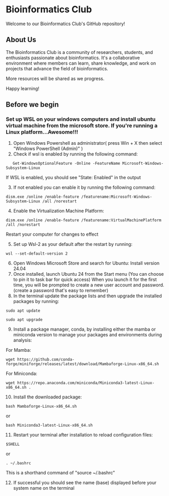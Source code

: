 # Bioinformatics Club
Welcome to our Bioinformatics Club's GitHub repository!

## About Us
The Bioinformatics Club is a community of researchers, students, and enthusiasts passionate about bioinformatics. 
It's a collaborative environment where members can learn, share knowledge, and work on projects that advance the field of bioinformatics.

More resources will be shared as we progress.

Happy learning!
## Before we begin
### Set up WSL on your windows computers and install ubuntu virtual machine from the microsoft store. If you're running a Linux platform...Awesome!!!

1. Open Windows Powershell as administrator( press Win + X then select "Windows PowerShell (Admin)" )
2. Check if wsl is enabled by running the following command:
```
   Get-WindowsOptionalFeature -Online -FeatureName Microsoft-Windows-Subsystem-Linux
 ```   
If WSL is enabled, you should see "State: Enabled" in the output

3. If not enabled you can enable it by running the following command:
```
dism.exe /online /enable-feature /featurename:Microsoft-Windows-Subsystem-Linux /all /norestart
```
4. Enable the Virtualization Machine Platform:
```
dism.exe /online /enable-feature /featurename:VirtualMachinePlatform /all /norestart
```
Restart your computer for changes to effect

5. Set up Wsl-2 as your default after the restart by running:
```
wsl --set-default-version 2
```
6. Open Windows Microsoft Store and search for Ubuntu: Install version 24.04
7. Once installed, launch Ubuntu 24 from the Start menu (You can choose to pin it to task bar for quick access)
   When you launch it for the first time, you will be prompted to create a new user account and password.(create a password that's easy to remember)
8. In the terminal update the package lists and then upgrade the installed packages by running:
```
sudo apt update
```
```
sudo apt upgrade
```
9. Install a package manager, conda, by installing either the mamba or miniconda version to manage your packages and environments during analysis:
    
For Mamba:
```
wget https://github.com/conda-forge/miniforge/releases/latest/download/Mambaforge-Linux-x86_64.sh
```
   For Miniconda:
   ```
wget https://repo.anaconda.com/miniconda/Miniconda3-latest-Linux-x86_64.sh .
```
   
10. Install the downloaded package:
```
bash Mambaforge-Linux-x86_64.sh
```
or
```
bash Miniconda3-latest-Linux-x86_64.sh
```
11. Restart your terminal after installation to reload configuration files:
```
$SHELL
```
or
```
. ~/.bashrc
```
This is a shorthand command of "source ~/.bashrc"

12. If successful you should see the name (base) displayed before your system name on the terminal
    

